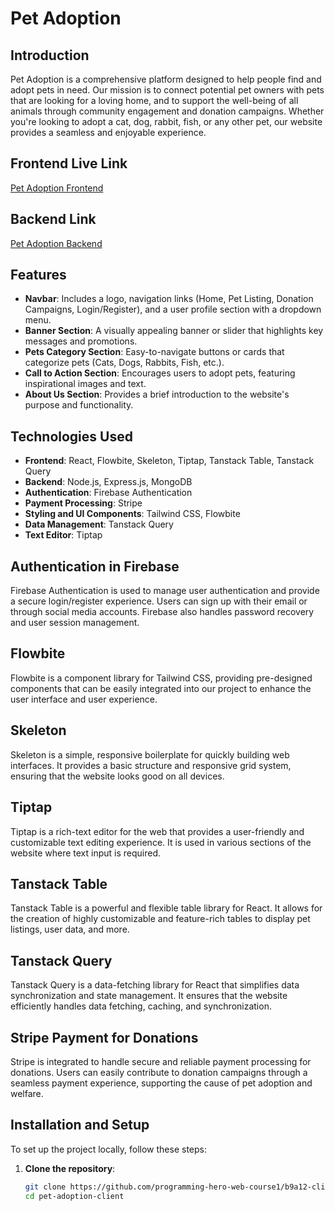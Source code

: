 # Pet Adoption

## Introduction
Pet Adoption is a comprehensive platform designed to help people find and adopt pets in need. Our mission is to connect potential pet owners with pets that are looking for a loving home, and to support the well-being of all animals through community engagement and donation campaigns. Whether you're looking to adopt a cat, dog, rabbit, fish, or any other pet, our website provides a seamless and enjoyable experience.

## Frontend Live Link
[Pet Adoption Frontend](https://pet-adoption-eccce.web.app)

## Backend Link
[Pet Adoption Backend](https://pet-adoption-server-delta.vercel.app)

## Features
- **Navbar**: Includes a logo, navigation links (Home, Pet Listing, Donation Campaigns, Login/Register), and a user profile section with a dropdown menu.
- **Banner Section**: A visually appealing banner or slider that highlights key messages and promotions.
- **Pets Category Section**: Easy-to-navigate buttons or cards that categorize pets (Cats, Dogs, Rabbits, Fish, etc.).
- **Call to Action Section**: Encourages users to adopt pets, featuring inspirational images and text.
- **About Us Section**: Provides a brief introduction to the website's purpose and functionality.

## Technologies Used
- **Frontend**: React, Flowbite, Skeleton, Tiptap, Tanstack Table, Tanstack Query
- **Backend**: Node.js, Express.js, MongoDB
- **Authentication**: Firebase Authentication
- **Payment Processing**: Stripe
- **Styling and UI Components**: Tailwind CSS, Flowbite
- **Data Management**: Tanstack Query
- **Text Editor**: Tiptap

## Authentication in Firebase
Firebase Authentication is used to manage user authentication and provide a secure login/register experience. Users can sign up with their email or through social media accounts. Firebase also handles password recovery and user session management.

## Flowbite
Flowbite is a component library for Tailwind CSS, providing pre-designed components that can be easily integrated into our project to enhance the user interface and user experience.

## Skeleton
Skeleton is a simple, responsive boilerplate for quickly building web interfaces. It provides a basic structure and responsive grid system, ensuring that the website looks good on all devices.

## Tiptap
Tiptap is a rich-text editor for the web that provides a user-friendly and customizable text editing experience. It is used in various sections of the website where text input is required.

## Tanstack Table
Tanstack Table is a powerful and flexible table library for React. It allows for the creation of highly customizable and feature-rich tables to display pet listings, user data, and more.

## Tanstack Query
Tanstack Query is a data-fetching library for React that simplifies data synchronization and state management. It ensures that the website efficiently handles data fetching, caching, and synchronization.

## Stripe Payment for Donations
Stripe is integrated to handle secure and reliable payment processing for donations. Users can easily contribute to donation campaigns through a seamless payment experience, supporting the cause of pet adoption and welfare.

## Installation and Setup
To set up the project locally, follow these steps:

1. **Clone the repository**:
   ```bash
   git clone https://github.com/programming-hero-web-course1/b9a12-client-side-Faysalgreen35
   cd pet-adoption-client
